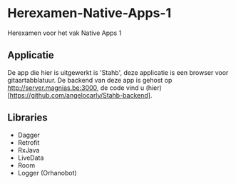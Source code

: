 # Herexamen-Native-Apps-1

Herexamen voor het vak Native Apps 1

## Applicatie

De app die hier is uitgewerkt is 'Stahb', deze applicatie is een browser voor gitaartabblatuur.
De backend van deze app is gehost op http://server.magnias.be:3000, de code vind u (hier)[https://github.com/angelocarly/Stahb-backend].

## Libraries

- Dagger
- Retrofit
- RxJava
- LiveData
- Room
- Logger (Orhanobot)
